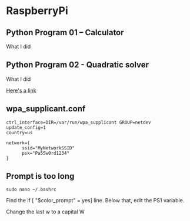 # RaspberryPi

## Python Program 01 – Calculator

What I did

## Python Program 02 - Quadratic solver

What I did

<a href="https://google.com" target="_blank">Here's a link</a>

## wpa_supplicant.conf

```
ctrl_interface=DIR=/var/run/wpa_supplicant GROUP=netdev
update_config=1
country=us

network={
      ssid="MyNetworkSSID"
      psk="Pa55w0rd1234"
}
```

## Prompt is too long

`sudo nano ~/.bashrc`

Find the if [ "$color_prompt" = yes] line.  Below that, edit the PS1 variable.

Change the last w to a capital W
